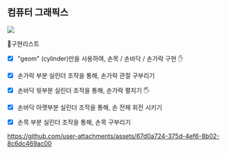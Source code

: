 ## 컴퓨터 그래픽스 

 <img src="https://img.shields.io/badge/threejs-000000?style=for-the-badge&logo=three.js&logoColor=white"> 

📍구현리스트

- [x] "geom" (cylinder)만을 사용하여, 손목 / 손바닥 / 손가락 구현 ✋
- [x] 손가락 부분 실린더 조작을 통해, 손가락 관절 구부리기
- [x] 손바닥 윗부분 실린더 조작을 통해, 손가락 펼치기 🖐️
- [x] 손바닥 아랫부분 실린더 조작을 통해, 손 전체 회전 시키기
- [x] 손목 부분 실린더 조작을 통해, 손목 구부리기


https://github.com/user-attachments/assets/67d0a724-375d-4ef6-8b02-8c6dc469ac00

